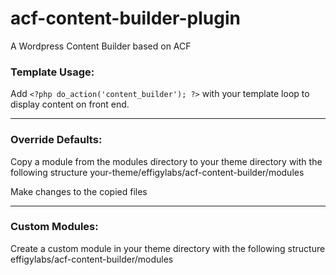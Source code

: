 # acf-content-builder-plugin
A Wordpress Content Builder based on ACF


### Template Usage:

Add `<?php do_action('content_builder'); ?>` with your template loop to display content on front end.

---

### Override Defaults:

Copy a module from the modules directory to your theme directory with the following structure
your-theme/effigylabs/acf-content-builder/modules

Make changes to the copied files

---

### Custom Modules:

Create a custom module in your theme directory with the following structure
effigylabs/acf-content-builder/modules